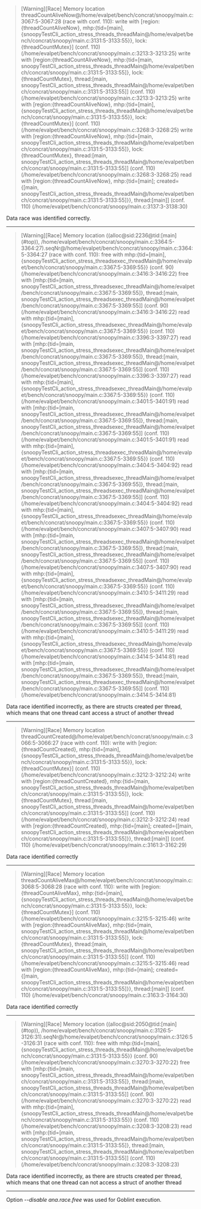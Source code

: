 >[Warning][Race] Memory location threadCountAliveNow@/home/evalpet/bench/concrat/snoopy/main.c:3067:5-3067:28 (race with conf. 110):
  write with [region:{threadCountAliveNow}, mhp:{tid=[main], {snoopyTestCli_action_stress_threads_threadMain@/home/evalpet/bench/concrat/snoopy/main.c:3131:5-3133:55}}, lock:{threadCountMutex}] (conf. 110) (/home/evalpet/bench/concrat/snoopy/main.c:3213:3-3213:25)
  write with [region:{threadCountAliveNow}, mhp:{tid=[main, snoopyTestCli_action_stress_threads_threadMain@/home/evalpet/bench/concrat/snoopy/main.c:3131:5-3133:55]}, lock:{threadCountMutex}, thread:[main, snoopyTestCli_action_stress_threads_threadMain@/home/evalpet/bench/concrat/snoopy/main.c:3131:5-3133:55]] (conf. 110) (/home/evalpet/bench/concrat/snoopy/main.c:3213:3-3213:25)
  write with [region:{threadCountAliveNow}, mhp:{tid=[main], {snoopyTestCli_action_stress_threads_threadMain@/home/evalpet/bench/concrat/snoopy/main.c:3131:5-3133:55}}, lock:{threadCountMutex}] (conf. 110) (/home/evalpet/bench/concrat/snoopy/main.c:3268:3-3268:25)
  write with [region:{threadCountAliveNow}, mhp:{tid=[main, snoopyTestCli_action_stress_threads_threadMain@/home/evalpet/bench/concrat/snoopy/main.c:3131:5-3133:55]}, lock:{threadCountMutex}, thread:[main, snoopyTestCli_action_stress_threads_threadMain@/home/evalpet/bench/concrat/snoopy/main.c:3131:5-3133:55]] (conf. 110) (/home/evalpet/bench/concrat/snoopy/main.c:3268:3-3268:25)
  read with [region:{threadCountAliveNow}, mhp:{tid=[main]; created={[main, snoopyTestCli_action_stress_threads_threadMain@/home/evalpet/bench/concrat/snoopy/main.c:3131:5-3133:55]}}, thread:[main]] (conf. 110) (/home/evalpet/bench/concrat/snoopy/main.c:3137:3-3138:30)

Data race was identified correctly.

---

>[Warning][Race] Memory location ((alloc@sid:2236@tid:\[main](#top)), /home/evalpet/bench/concrat/snoopy/main.c:3364:5-3364:27).seqNr@/home/evalpet/bench/concrat/snoopy/main.c:3364:5-3364:27 (race with conf. 110):
  free with mhp:{tid=[main], {snoopyTestCli_action_stress_threadsexec_threadMain@/home/evalpet/bench/concrat/snoopy/main.c:3367:5-3369:55}} (conf. 90) (/home/evalpet/bench/concrat/snoopy/main.c:3416:3-3416:22)
  free with [mhp:{tid=[main, snoopyTestCli_action_stress_threadsexec_threadMain@/home/evalpet/bench/concrat/snoopy/main.c:3367:5-3369:55]}, thread:[main, snoopyTestCli_action_stress_threadsexec_threadMain@/home/evalpet/bench/concrat/snoopy/main.c:3367:5-3369:55]] (conf. 90) (/home/evalpet/bench/concrat/snoopy/main.c:3416:3-3416:22)
  read with mhp:{tid=[main], {snoopyTestCli_action_stress_threadsexec_threadMain@/home/evalpet/bench/concrat/snoopy/main.c:3367:5-3369:55}} (conf. 110) (/home/evalpet/bench/concrat/snoopy/main.c:3396:3-3397:27)
  read with [mhp:{tid=[main, snoopyTestCli_action_stress_threadsexec_threadMain@/home/evalpet/bench/concrat/snoopy/main.c:3367:5-3369:55]}, thread:[main, snoopyTestCli_action_stress_threadsexec_threadMain@/home/evalpet/bench/concrat/snoopy/main.c:3367:5-3369:55]] (conf. 110) (/home/evalpet/bench/concrat/snoopy/main.c:3396:3-3397:27)
  read with mhp:{tid=[main], {snoopyTestCli_action_stress_threadsexec_threadMain@/home/evalpet/bench/concrat/snoopy/main.c:3367:5-3369:55}} (conf. 110) (/home/evalpet/bench/concrat/snoopy/main.c:3401:5-3401:91)
  read with [mhp:{tid=[main, snoopyTestCli_action_stress_threadsexec_threadMain@/home/evalpet/bench/concrat/snoopy/main.c:3367:5-3369:55]}, thread:[main, snoopyTestCli_action_stress_threadsexec_threadMain@/home/evalpet/bench/concrat/snoopy/main.c:3367:5-3369:55]] (conf. 110) (/home/evalpet/bench/concrat/snoopy/main.c:3401:5-3401:91)
  read with mhp:{tid=[main], {snoopyTestCli_action_stress_threadsexec_threadMain@/home/evalpet/bench/concrat/snoopy/main.c:3367:5-3369:55}} (conf. 110) (/home/evalpet/bench/concrat/snoopy/main.c:3404:5-3404:92)
  read with [mhp:{tid=[main, snoopyTestCli_action_stress_threadsexec_threadMain@/home/evalpet/bench/concrat/snoopy/main.c:3367:5-3369:55]}, thread:[main, snoopyTestCli_action_stress_threadsexec_threadMain@/home/evalpet/bench/concrat/snoopy/main.c:3367:5-3369:55]] (conf. 110) (/home/evalpet/bench/concrat/snoopy/main.c:3404:5-3404:92)
  read with mhp:{tid=[main], {snoopyTestCli_action_stress_threadsexec_threadMain@/home/evalpet/bench/concrat/snoopy/main.c:3367:5-3369:55}} (conf. 110) (/home/evalpet/bench/concrat/snoopy/main.c:3407:5-3407:90)
  read with [mhp:{tid=[main, snoopyTestCli_action_stress_threadsexec_threadMain@/home/evalpet/bench/concrat/snoopy/main.c:3367:5-3369:55]}, thread:[main, snoopyTestCli_action_stress_threadsexec_threadMain@/home/evalpet/bench/concrat/snoopy/main.c:3367:5-3369:55]] (conf. 110) (/home/evalpet/bench/concrat/snoopy/main.c:3407:5-3407:90)
  read with mhp:{tid=[main], {snoopyTestCli_action_stress_threadsexec_threadMain@/home/evalpet/bench/concrat/snoopy/main.c:3367:5-3369:55}} (conf. 110) (/home/evalpet/bench/concrat/snoopy/main.c:3410:5-3411:29)
  read with [mhp:{tid=[main, snoopyTestCli_action_stress_threadsexec_threadMain@/home/evalpet/bench/concrat/snoopy/main.c:3367:5-3369:55]}, thread:[main, snoopyTestCli_action_stress_threadsexec_threadMain@/home/evalpet/bench/concrat/snoopy/main.c:3367:5-3369:55]] (conf. 110) (/home/evalpet/bench/concrat/snoopy/main.c:3410:5-3411:29)
  read with mhp:{tid=[main], {snoopyTestCli_action_stress_threadsexec_threadMain@/home/evalpet/bench/concrat/snoopy/main.c:3367:5-3369:55}} (conf. 110) (/home/evalpet/bench/concrat/snoopy/main.c:3414:5-3414:81)
  read with [mhp:{tid=[main, snoopyTestCli_action_stress_threadsexec_threadMain@/home/evalpet/bench/concrat/snoopy/main.c:3367:5-3369:55]}, thread:[main, snoopyTestCli_action_stress_threadsexec_threadMain@/home/evalpet/bench/concrat/snoopy/main.c:3367:5-3369:55]] (conf. 110) (/home/evalpet/bench/concrat/snoopy/main.c:3414:5-3414:81)

Data race identified incorrectly, as there are structs created per thread, which means that one thread cant access a struct of another thread

---

>[Warning][Race] Memory location threadCountCreated@/home/evalpet/bench/concrat/snoopy/main.c:3066:5-3066:27 (race with conf. 110):
  write with [region:{threadCountCreated}, mhp:{tid=[main], {snoopyTestCli_action_stress_threads_threadMain@/home/evalpet/bench/concrat/snoopy/main.c:3131:5-3133:55}}, lock:{threadCountMutex}] (conf. 110) (/home/evalpet/bench/concrat/snoopy/main.c:3212:3-3212:24)
  write with [region:{threadCountCreated}, mhp:{tid=[main, snoopyTestCli_action_stress_threads_threadMain@/home/evalpet/bench/concrat/snoopy/main.c:3131:5-3133:55]}, lock:{threadCountMutex}, thread:[main, snoopyTestCli_action_stress_threads_threadMain@/home/evalpet/bench/concrat/snoopy/main.c:3131:5-3133:55]] (conf. 110) (/home/evalpet/bench/concrat/snoopy/main.c:3212:3-3212:24)
  read with [region:{threadCountCreated}, mhp:{tid=[main]; created={[main, snoopyTestCli_action_stress_threads_threadMain@/home/evalpet/bench/concrat/snoopy/main.c:3131:5-3133:55]}}, thread:[main]] (conf. 110) (/home/evalpet/bench/concrat/snoopy/main.c:3161:3-3162:29)

Data race identified correctly

---

>[Warning][Race] Memory location threadCountAliveMax@/home/evalpet/bench/concrat/snoopy/main.c:3068:5-3068:28 (race with conf. 110):
  write with [region:{threadCountAliveMax}, mhp:{tid=[main], {snoopyTestCli_action_stress_threads_threadMain@/home/evalpet/bench/concrat/snoopy/main.c:3131:5-3133:55}}, lock:{threadCountMutex}] (conf. 110) (/home/evalpet/bench/concrat/snoopy/main.c:3215:5-3215:46)
  write with [region:{threadCountAliveMax}, mhp:{tid=[main, snoopyTestCli_action_stress_threads_threadMain@/home/evalpet/bench/concrat/snoopy/main.c:3131:5-3133:55]}, lock:{threadCountMutex}, thread:[main, snoopyTestCli_action_stress_threads_threadMain@/home/evalpet/bench/concrat/snoopy/main.c:3131:5-3133:55]] (conf. 110) (/home/evalpet/bench/concrat/snoopy/main.c:3215:5-3215:46)
  read with [region:{threadCountAliveMax}, mhp:{tid=[main]; created={[main, snoopyTestCli_action_stress_threads_threadMain@/home/evalpet/bench/concrat/snoopy/main.c:3131:5-3133:55]}}, thread:[main]] (conf. 110) (/home/evalpet/bench/concrat/snoopy/main.c:3163:3-3164:30)

Data race identified correctly

---

>[Warning][Race] Memory location ((alloc@sid:2050@tid:\[main](#top)), /home/evalpet/bench/concrat/snoopy/main.c:3126:5-3126:31).seqNr@/home/evalpet/bench/concrat/snoopy/main.c:3126:5-3126:31 (race with conf. 110):
  free with mhp:{tid=[main], {snoopyTestCli_action_stress_threads_threadMain@/home/evalpet/bench/concrat/snoopy/main.c:3131:5-3133:55}} (conf. 90) (/home/evalpet/bench/concrat/snoopy/main.c:3270:3-3270:22)
  free with [mhp:{tid=[main, snoopyTestCli_action_stress_threads_threadMain@/home/evalpet/bench/concrat/snoopy/main.c:3131:5-3133:55]}, thread:[main, snoopyTestCli_action_stress_threads_threadMain@/home/evalpet/bench/concrat/snoopy/main.c:3131:5-3133:55]] (conf. 90) (/home/evalpet/bench/concrat/snoopy/main.c:3270:3-3270:22)
  read with mhp:{tid=[main], {snoopyTestCli_action_stress_threads_threadMain@/home/evalpet/bench/concrat/snoopy/main.c:3131:5-3133:55}} (conf. 110) (/home/evalpet/bench/concrat/snoopy/main.c:3208:3-3208:23)
  read with [mhp:{tid=[main, snoopyTestCli_action_stress_threads_threadMain@/home/evalpet/bench/concrat/snoopy/main.c:3131:5-3133:55]}, thread:[main, snoopyTestCli_action_stress_threads_threadMain@/home/evalpet/bench/concrat/snoopy/main.c:3131:5-3133:55]] (conf. 110) (/home/evalpet/bench/concrat/snoopy/main.c:3208:3-3208:23)

Data race identified incorrectly, as there are structs created per thread, which means that one thread can not access a struct of another thread

---

Option *--disable ana.race.free* was used for Goblint execution.